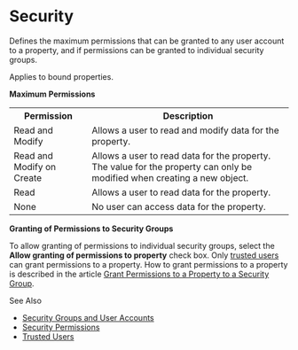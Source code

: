 # Security

Defines the maximum permissions that can be granted to any user account to a property, and if permissions can be granted to individual security groups.

Applies to bound properties.

**Maximum Permissions**

<table style="WIDTH: 100%">

<tbody>

<tr>

<th>Permission</th>

<th>Description</th>

</tr>

<tr>

<td>Read and Modify</td>

<td>Allows a user to read and modify data for the property.</td>

</tr>

<tr>

<td>Read and Modify on Create</td>

<td>Allows a user to read data for the property. The value for the property can only be modified when creating a new object.</td>

</tr>

<tr>

<td>Read</td>

<td>Allows a user to read data for the property.</td>

</tr>

<tr>

<td>None</td>

<td>No user can access data for the property.</td>

</tr>

</tbody>

</table>

**Granting of Permissions to Security Groups**

To allow granting of permissions to individual security groups, select the **Allow granting of permissions to property** check box. Only [trusted users](../../../security/trusted-users.md "Trusted Users") can grant permissions to a property. How to grant permissions to a property is described in the article [Grant Permissions to a Property to a Security Group](../../../security/security-permissions.md "Grant Permissions to a Property to a Security Group").

See Also

*   [Security Groups and User Accounts](../../../security/security-groups-and-user-accounts.md)
*   [Security Permissions](../../../security/security-permissions.md)
*   [Trusted Users](../../../security/trusted-users.md)